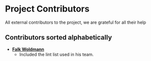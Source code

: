 # Project Contributors

All external contributors to the project, we are grateful for all their help 

## Contributors sorted alphabetically

- **[Falk Woldmann](https://github.com/FalkWoldmann)**
  - Included the lint list used in his team.
  